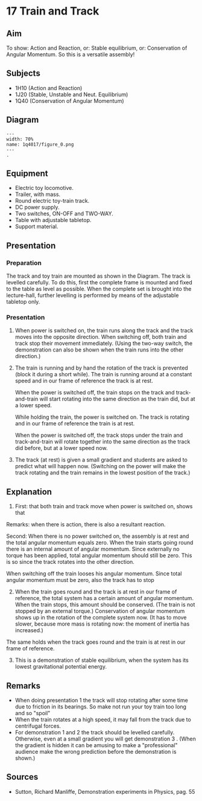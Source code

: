 # 17 Train and Track 
    

## Aim   
To show: Action and Reaction, or: Stable equilibrium, or: Conservation of Angular Momentum. So this is a versatile assembly!    
  
## Subjects   
* 1H10 (Action and Reaction) 
* 1J20 (Stable, Unstable and Neut. Equilibrium) 
* 1Q40 (Conservation of Angular Momentum)   

## Diagram
   
```{figure} figures/figure_0.png  
---  
width: 70%  
name: 1q4017/figure_0.png  
---  
. 
```

## Equipment
 *  Electric toy locomotive. 
 *  Trailer, with mass. 
 *  Round electric toy-train track. 
 *  DC power supply. 
 *  Two switches, ON-OFF and TWO-WAY. 
 *  Table with adjustable tabletop. 
 *  Support material.

## Presentation   
### Preparation 
The track and toy train are mounted as shown in the Diagram. The track is levelled carefully. To do this, first the complete frame is mounted and fixed to the table as level as possible. When the complete set is brought into the lecture-hall, further levelling is performed by means of the adjustable tabletop only. 
### Presentation

1. When power is switched on, the train runs along the track and the track moves into the opposite direction. When switching off, both train and track stop their movement immediately. (Using the two-way switch, the demonstration can also be shown when the train runs into the other direction.)

2. The train is running and by hand the rotation of the track is prevented (block it during a short while). The train is running around at a constant speed and in our frame of reference the track is at rest.

    When the power is switched off, the train stops on the track and track-and-train will start rotating into the same direction as the train did, but at a lower speed.

    While holding the train, the power is switched on. The track is rotating and in our frame of reference the train is at rest.

    When the power is switched off, the track stops under the train and track-and-train will rotate together into the same direction as the track did before, but at a lower speed now.

3. The track (at rest) is given a small gradient and students are asked to predict what will happen now. (Switching on the power will make the track rotating and the train remains in the lowest position of the track.)   
  
## Explanation   
1. First: that both train and track move when power is switched on, shows that

Remarks: when there is action, there is also a resultant reaction.

Second: When there is no power switched on, the assembly is at rest and the total angular momentum equals zero. When the train starts going round there is an internal amount of angular momentum. Since externally no torque has been applied, total angular momentum should still be zero. This is so since the track rotates into the other direction.

When switching off the train looses his angular momentum. Since total angular momentum must be zero, also the track has to stop

2. When the train goes round and the track is at rest in our frame of reference, the total system has a certain amount of angular momentum. When the train stops, this amount should be conserved. (The train is not stopped by an external torque.) Conservation of angular momentum shows up in the rotation of the complete system now. (It has to move slower, because more mass is rotating now: the moment of inertia has increased.)

The same holds when the track goes round and the train is at rest in our frame of reference.

3. This is a demonstration of stable equilibrium, when the system has its lowest gravitational potential energy.
  
## Remarks   
- When doing presentation 1 the track will stop rotating after some time due to friction in its bearings. So make not run your toy train too long and so "spoil"
- When the train rotates at a high speed, it may fall from the track due to centrifugal forces.
- For demonstration 1 and 2 the track should be levelled carefully. Otherwise, even at a small gradient you will get demonstration 3 .
(When the gradient is hidden it can be amusing to make a "professional" audience make the wrong prediction before the demonstration is shown.)
   
  
## Sources
 *  Sutton, Richard Manliffe, Demonstration experiments in Physics, pag. 55
  